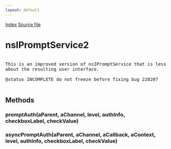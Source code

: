```yaml
---
layout: default
---
```

<div id='links'><a href="../index.html">Index</a>
<a href="http://dxr.mozilla.org/mozilla-central/source/embedding/components/windowwatcher/nsIPromptService2.idl">Source file</a>
</div>

# nsIPromptService2 #
<pre>  
This is an improved version of nsIPromptService that is less prescriptive  
about the resulting user interface.  
  
@status INCOMPLETE do not freeze before fixing bug 228207  
  
</pre>
## Methods ##

### promptAuth(aParent, aChannel, level, authInfo, checkboxLabel, checkValue) ###

### asyncPromptAuth(aParent, aChannel, aCallback, aContext, level, authInfo, checkboxLabel, checkValue) ###
